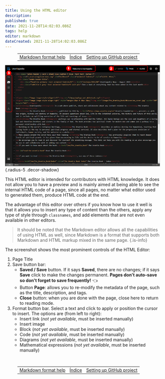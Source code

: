 ```yaml
---
title: Using the HTML editor
description: 
published: true
date: 2021-11-28T14:02:03.086Z
tags: help
editor: markdown
dateCreated: 2021-11-28T14:02:03.086Z
---
```


<figure class="table chapter-navigator">
  <table>
    <tbody>
      <tr>
        <td><a href="/en/help/markdown">Markdown format help</a></td>
        <td><a href="/en/help">Índice</a></td>
        <td><a href="/en/help/github_setting">Setting up GitHub project</a></td>
      </tr>
    </tbody>
  </table>
</figure>

![help_html_editor.png](/image/help_html_editor.png){.radius-5 .decor-shadow}

This HTML editor is intended for contributors with HTML knowledge. It does not allow you to have a preview and is mainly aimed at being able to see the internal HTML code of a page, since all pages, no matter what editor used to generated them, produce HTML code at the end.

The advantage of this editor over others if you know how to use it well is that it allows you to insert any type of content than the others, apply any type of style through `classnames`, and add elements that are not even available in other editors.

> It should be noted that the Markdown editor allows all the capabilities of using HTML as well, since Markdown is a format that supports both Markdown and HTML markup mixed in the same page.
{.is-info}

The screenshot shows the most prominent controls of the HTML Editor:
1. Page Title
2. Save button bar:
    - **Saved / Save** button. If it says **Saved**, there are no changes; if it says **Save** click to make the changes permanent. **Pages don't auto-save so don't forget to save frequently!** :point_left:
    - Button **Page**: allows you to re-modify the metadata of the page, such as the title, description, and tags.
    - **Close** button: when you are done with the page, close here to return to reading mode.
3. Format button bar. Select a text and click to apply or position the cursor to insert. The options are (from left to right):
    - Insert link (*not yet available*, must be inserted manually)
    - Insert image
    - Block (*not yet available*, must be inserted manually)
    - Code (*not yet available*, must be inserted manually)
    - Diagrams (*not yet available*, must be inserted manually)
    - Mathematical expressions (*not yet available*, must be inserted manually)

<br>

<figure class="table chapter-navigator">
  <table>
    <tbody>
      <tr>
        <td><a href="/en/help/markdown">Markdown format help</a></td>
        <td><a href="/en/help">Índice</a></td>
        <td><a href="/en/help/github_setting">Setting up GitHub project</a></td>
      </tr>
    </tbody>
  </table>
</figure>

